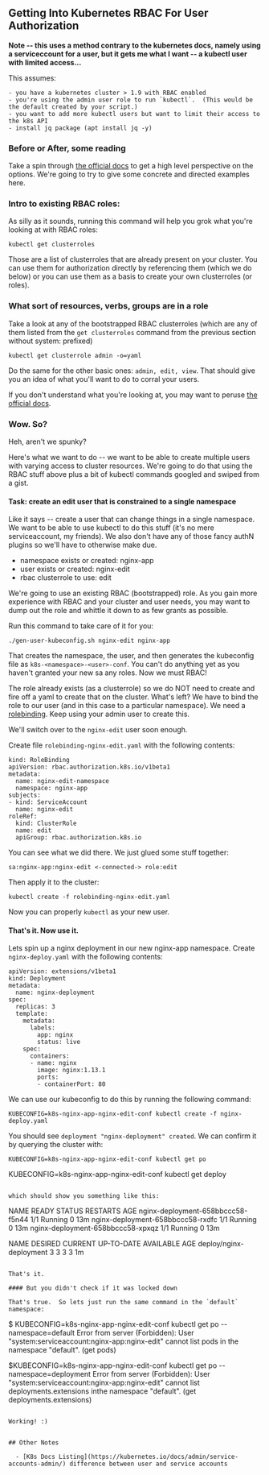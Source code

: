 ## Getting Into Kubernetes RBAC For User Authorization

**Note -- this uses a method contrary to the kubernetes docs, namely using a serviceccount for a user, but it gets me what I want -- a kubectl user with limited access...**


This assumes:

	- you have a kubernetes cluster > 1.9 with RBAC enabled
	- you're using the admin user role to run `kubectl`.  (This would be the default created by your script.)
	- you want to add more kubectl users but want to limit their access to the k8s API
	- install jq package (apt install jq -y)

### Before or After, some reading

Take a spin through [the official docs](https://kubernetes.io/docs/admin/authorization/rbac/) to get a high level perspective on the options.  We're going to try to give some concrete and directed examples here.

### Intro to existing RBAC roles:

As silly as it sounds, running this command will help you grok what you're looking at with RBAC roles:

```
kubectl get clusterroles
```

Those are a list of clusterroles that are already present on your cluster.  You can use them for authorization directly by referencing them (which we do below) or you can use them as a basis to create your own clusterroles (or roles).

### What sort of resources, verbs, groups are in a role

Take a look at any of the bootstrapped RBAC clusterroles (which are any of them listed from the `get clusterroles` command from the previous section  without system: prefixed)

```
kubectl get clusterrole admin -o=yaml
```

Do the same for the other basic ones: `admin, edit, view`.  That should give you an idea of what you'll want to do to corral your users.

If you don't understand what you're looking at, you may want to peruse [the official docs](https://kubernetes.io/docs/admin/authorization/rbac/).

### Wow.  So?

Heh, aren't we spunky?

Here's what we want to do -- we want to be able to create multiple users with varying access to cluster resources.  We're going to do that using the RBAC stuff above plus a bit of kubectl commands googled and swiped from a gist.

#### Task: create an edit user that is constrained to a single namespace 

Like it says -- create a user that can change things in a single namespace.  We want to be able to use kubectl to do this stuff (it's no mere serviceaccount, my friends).  We also don't have any of those fancy authN plugins so we'll have to otherwise make due.

  - namespace exists or created: nginx-app
  - user exists or created: nginx-edit
  - rbac clusterrole to use: edit

We're going to use an existing RBAC (bootstrapped) role.  As you gain more experience with RBAC and your cluster and user needs, you may want to dump out the role and whittle it down to as few grants as possible.

Run this command to take care of it for you:

```
./gen-user-kubeconfig.sh nginx-edit nginx-app
```

That creates the namespace, the user, and then generates the kubeconfig file as `k8s-<namespace>-<user>-conf`.  You can't do anything yet as you haven't granted your new sa any roles.  Now we must RBAC!

The role already exists (as a clusterrole) so we do NOT need to create and fire off a yaml to create that on the cluster.  What's left?  We have to bind the role to our user (and in this case to a particular namespace).  We need a [rolebinding](https://kubernetes.io/docs/admin/authorization/rbac/#rolebinding-and-clusterrolebinding).  Keep using your admin user to create this.  

We'll switch over to the `nginx-edit` user soon enough.


Create file `rolebinding-nginx-edit.yaml` with the following contents:

```
kind: RoleBinding
apiVersion: rbac.authorization.k8s.io/v1beta1
metadata:
  name: nginx-edit-namespace
  namespace: nginx-app
subjects:
- kind: ServiceAccount
  name: nginx-edit
roleRef:
  kind: ClusterRole
  name: edit
  apiGroup: rbac.authorization.k8s.io
```

You can see what we did there.  We just glued some stuff together:

```
sa:nginx-app:nginx-edit <-connected-> role:edit
```


Then apply it to the cluster:

```
kubectl create -f rolebinding-nginx-edit.yaml
```

Now you can properly `kubectl` as your new user.

#### That's it.  Now use it.

Lets spin up a nginx deployment in our new nginx-app namespace.  Create `nginx-deploy.yaml` with the following contents:

```
apiVersion: extensions/v1beta1
kind: Deployment
metadata:
  name: nginx-deployment
spec:
  replicas: 3
  template:
    metadata:
      labels:
        app: nginx
        status: live
    spec:
      containers:
      - name: nginx
        image: nginx:1.13.1
        ports:
        - containerPort: 80

```

We can use our kubeconfig to do this by running the following command:

```
KUBECONFIG=k8s-nginx-app-nginx-edit-conf kubectl create -f nginx-deploy.yaml
```

You should see `deployment "nginx-deployment" created`.  We can confirm it by querying the cluster with:

```
KUBECONFIG=k8s-nginx-app-nginx-edit-conf kubectl get po
```
KUBECONFIG=k8s-nginx-app-nginx-edit-conf kubectl get deploy
```

which should show you something like this:

```
NAME                                READY     STATUS    RESTARTS   AGE
nginx-deployment-658bbccc58-f5n44   1/1       Running   0          13m
nginx-deployment-658bbccc58-rxdfc   1/1       Running   0          13m
nginx-deployment-658bbccc58-xpxqz   1/1       Running   0          13m

NAME                      DESIRED   CURRENT   UP-TO-DATE   AVAILABLE   AGE
deploy/nginx-deployment   3         3         3            3           1m
```

That's it.  

#### But you didn't check if it was locked down

That's true.  So lets just run the same command in the `default` namespace:

```
$ KUBECONFIG=k8s-nginx-app-nginx-edit-conf kubectl get po --namespace=default
Error from server (Forbidden): User "system:serviceaccount:nginx-app:nginx-edit" cannot list pods in the namespace "default". (get pods)

$KUBECONFIG=k8s-nginx-app-nginx-edit-conf kubectl get po --namespace=deployment
Error from server (Forbidden): User "system:serviceaccount:nginx-app:nginx-edit" cannot list deployments.extensions inthe namespace "default". (get deployments.extensions)
```

Working! :)


## Other Notes

  - [K8s Docs Listing](https://kubernetes.io/docs/admin/service-accounts-admin/) difference between user and service accounts


